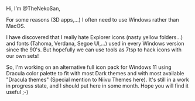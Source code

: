 Hi, I’m @TheNekoSan,

For some reasons (3D apps,…) I often need to use Windows rather than MacOS.

I have discovered that I really hate Explorer icons (nasty yellow folders…) and fonts (Tahoma, Verdana, Segoe UI,…) used in every Windows version since the 90's. But hopefully we can use tools as 7tsp to hack icons with our own sets!

So, I'm working on an alternative full icon pack for Windows 11 using Dracula color palette to fit with most Dark themes and with most available "Dracula themes" (Special mention to Niivu Themes here). It's still in a work in progress state, and I should put here in some month. Hope you will find it useful ;-)
